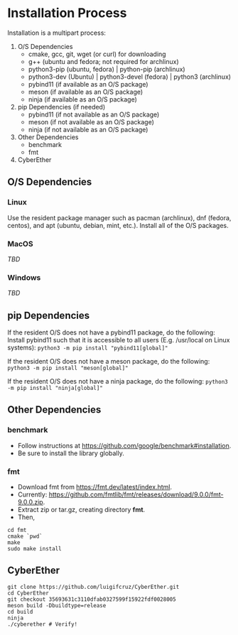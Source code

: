 # Installation Process

Installation is a multipart process:
1. O/S Dependencies
    - cmake, gcc, git, wget (or curl) for downloading
    - g++ (ubuntu and fedora; not required for archlinux)
    - python3-pip (ubuntu, fedora) | python-pip (archlinux)
    - python3-dev (Ubuntu) | python3-devel (fedora) | python3 (archlinux)
    - pybind11 (if available as an O/S package)
    - meson (if available as an O/S package)
    - ninja (if available as an O/S package)
2. pip Dependencies (if needed)
    - pybind11 (if not available as an O/S package)
    - meson (if not available as an O/S package)
    - ninja (if not available as an O/S package)
3. Other Dependencies
    - benchmark
    - fmt
4. CyberEther

## O/S Dependencies

### Linux

Use the resident package manager such as pacman (archlinux), dnf (fedora, centos), and apt (ubuntu, debian, mint, etc.).
Install all of the O/S packages.

### MacOS

*TBD*

### Windows

*TBD*

## pip Dependencies

If the resident O/S does not have a pybind11 package, do the following:
Install pybind11 such that it is accessible to all users (E.g. /usr/local on Linux systems):
```python3 -m pip install "pybind11[global]"```

If the resident O/S does not have a meson package, do the following:
```python3 -m pip install "meson[global]"```

If the resident O/S does not have a ninja package, do the following:
```python3 -m pip install "ninja[global]"```

## Other Dependencies

### benchmark

* Follow instructions at https://github.com/google/benchmark#installation.
* Be sure to install the library globally.

### fmt

* Download fmt from https://fmt.dev/latest/index.html.
* Currently: https://github.com/fmtlib/fmt/releases/download/9.0.0/fmt-9.0.0.zip.
* Extract zip or tar.gz, creating directory **fmt**.
* Then,
```
cd fmt
cmake `pwd`
make
sudo make install
```

## CyberEther

```
git clone https://github.com/luigifcruz/CyberEther.git
cd CyberEther
git checkout 35693631c3110dfab0327599f15922fdf0028005
meson build -Dbuildtype=release
cd build
ninja
./cyberether # Verify!
```
